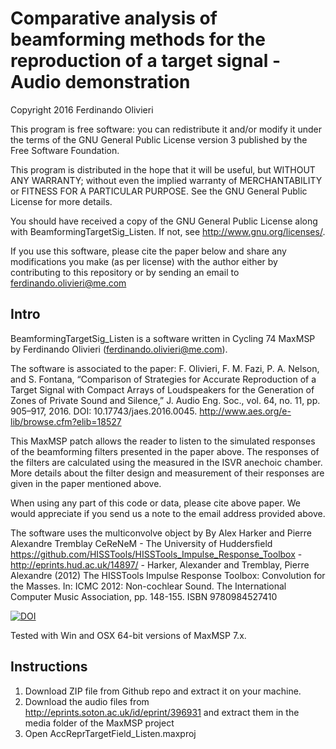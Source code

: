 # Comparative analysis of beamforming methods for the reproduction of a target signal - Audio demonstration

Copyright 2016 Ferdinando Olivieri

This program is free software: you can redistribute it and/or modify it under the terms of the GNU General Public License version 3 published by the Free Software Foundation. 

This program is distributed in the hope that it will be useful, but WITHOUT ANY WARRANTY; without even the implied warranty of MERCHANTABILITY or FITNESS FOR A PARTICULAR PURPOSE.  See the GNU General Public License for more details.

You should have received a copy of the GNU General Public License along with BeamformingTargetSig_Listen. If not, see <http://www.gnu.org/licenses/>.

If you use this software, please cite the paper below and share any modifications you make (as per license) with the author either by contributing to this repository or by sending an email to ferdinando.olivieri@me.com

## Intro
BeamformingTargetSig_Listen is a software written in Cycling 74 MaxMSP by Ferdinando Olivieri (ferdinando.olivieri@me.com). 

The software is associated to the paper:
F. Olivieri, F. M. Fazi, P. A. Nelson, and S. Fontana, “Comparison of Strategies for Accurate Reproduction of a Target Signal with Compact Arrays of Loudspeakers for the Generation of Zones of Private Sound and Silence,” J. Audio Eng. Soc., vol. 64, no. 11, pp. 905–917, 2016. DOI: 10.17743/jaes.2016.0045. <http://www.aes.org/e-lib/browse.cfm?elib=18527>

This MaxMSP patch allows the reader to listen to the simulated responses of the beamforming filters presented in the paper above. The responses of the filters are calculated using the measured in the ISVR anechoic chamber. More details about the filter design and measurement of their responses are given in the paper mentioned above.

When using any part of this code or data, please cite above paper. We would appreciate if you send us a note to the email address provided above.

The software uses the multiconvolve object by By Alex Harker and Pierre Alexandre Tremblay CeReNeM - The University of Huddersfield
https://github.com/HISSTools/HISSTools_Impulse_Response_Toolbox - http://eprints.hud.ac.uk/14897/ - 
Harker, Alexander and Tremblay, Pierre Alexandre (2012) The HISSTools Impulse Response Toolbox: Convolution for the Masses. In: ICMC 2012: Non-cochlear Sound. The International Computer Music Association, pp. 148-155. ISBN 9780984527410

[![DOI](https://zenodo.org/badge/20316/F-Olivieri/BeamformingTargetSig_Listen.svg)](https://zenodo.org/badge/latestdoi/20316/F-Olivieri/BeamformingTargetSig_Listen)

Tested with Win and OSX 64-bit versions of MaxMSP 7.x.

## Instructions
1. Download ZIP file from Github repo and extract it on your machine.
2. Download the audio files from http://eprints.soton.ac.uk/id/eprint/396931 and extract them in the media folder of the MaxMSP project
3. Open AccReprTargetField_Listen.maxproj
